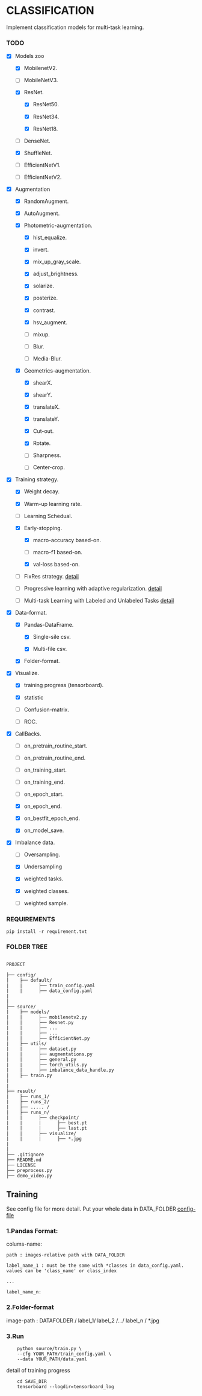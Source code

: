 # CLASSIFICATION

Implement classification models for multi-task learning.

### TODO

- [x] Models zoo

    - [x] MobilenetV2.

    - [ ] MobileNetV3.

    - [x] ResNet.

        - [x] ResNet50.

        - [x] ResNet34.

        - [x] ResNet18.

    - [ ] DenseNet.

    - [x] ShuffleNet.

    - [ ] EfficientNetV1.

    - [ ] EfficientNetV2.

- [x] Augmentation

    - [x] RandomAugment.

    - [x] AutoAugment.

    - [x] Photometric-augmentation.

        - [x] hist_equalize.

        - [x] invert.

        - [x] mix_up_gray_scale.

        - [x] adjust_brightness.

        - [x] solarize.

        - [x] posterize.

        - [x] contrast.

        - [x] hsv_augment.

        - [ ] mixup.

        - [ ] Blur.

        - [ ] Media-Blur.

    - [x] Geometrics-augmentation.

        - [x] shearX.

        - [x] shearY.

        - [x] translateX.

        - [x] translateY.

        - [x] Cut-out.

        - [x] Rotate.

        - [ ] Sharpness.

        - [ ] Center-crop.

- [x] Training strategy.

    - [x] Weight decay.

    - [x] Warm-up learning rate.

    - [ ] Learning Schedual.

    - [x] Early-stopping.

        - [x] macro-accuracy based-on.
        
        - [ ] macro-f1 based-on.

        - [x] val-loss based-on.

    - [ ] FixRes strategy. [detail](https://arxiv.org/pdf/1906.06423.pdf)

    - [ ] Progressive learning with adaptive regularization. [detail](https://arxiv.org/pdf/2104.00298.pdf)

    - [ ] Multi-task Learning with Labeled and Unlabeled Tasks [detail](http://proceedings.mlr.press/v70/pentina17a/pentina17a.pdf)

- [x] Data-format.

    - [x] Pandas-DataFrame.

        - [x] Single-sile csv.

        - [x] Multi-file csv.

    - [x] Folder-format.

- [x] Visualize.

    - [x] training progress (tensorboard).

    - [x] statistic

    - [ ] Confusion-matrix.

    - [ ] ROC. 

- [x] CallBacks. 

    - [ ] on_pretrain_routine_start.

    - [ ] on_pretrain_routine_end.

    - [ ] on_training_start. 

    - [ ] on_training_end.
        
    - [ ] on_epoch_start.

    - [x] on_epoch_end.
        
    - [x] on_bestfit_epoch_end. 
        
    - [x] on_model_save.

- [x] Imbalance data.

    - [ ] Oversampling.

    - [x] Undersampling

    - [x] weighted tasks.

    - [x] weighted classes.

    - [ ] weighted sample.

### REQUIREMENTS

`
    pip install -r requirement.txt
`

### FOLDER TREE

```

PROJECT

├── config/
|    ├── default/
|    |      ├── train_config.yaml
|    |      ├── data_config.yaml
|
|
├── source/
|    ├── models/
|    |      ├── mobilenetv2.py
|    |      ├── Resnet.py
|    |      ├── ...
|    |      ├── ...
|    |      ├── EfficientNet.py
|    ├── utils/
|    |      ├── dataset.py
|    |      ├── augmentations.py
|    |      ├── general.py
|    |      ├── torch_utils.py
|    |      ├── imbalance_data_handle.py
|    ├── train.py
|
|
├── result/                          
|    ├── runs_1/
|    ├── runs_2/
|    ├── ..... /
|    ├── runs_n/
|    |      ├── checkpoint/
|    |      |      ├── best.pt
|    |      |      ├── last.pt
|    |      ├── visualize/
|    |      |      ├── *.jpg
|
|
├── .gitignore
├── README.md
├── LICENSE
├── preprocess.py               
├── demo_video.py

```

## Training

See config file for more detail.
Put your whole data in DATA_FOLDER [config-file](config/default/data_config.yaml)
### 1.Pandas Format: 

colums-name: 

    path : images-relative path with DATA_FOLDER 

    label_name_1 : must be the same with *classes in data_config.yaml. values can be 'class_name' or class_index

    ...

    label_name_n:

### 2.Folder-format

image-path : DATAFOLDER / label_1/ label_2 /.../ label_n / *.jpg

### 3.Run

```
    python source/train.py \
    --cfg YOUR_PATH/train_config.yaml \
    --data YOUR_PATH/data.yaml 
```

detail of training progress    

```
    cd SAVE_DIR
    tensorboard --logdir=tensorboard_log
```
